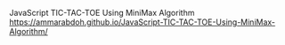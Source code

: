 JavaScript TIC-TAC-TOE Using MiniMax Algorithm
https://ammarabdoh.github.io/JavaScript-TIC-TAC-TOE-Using-MiniMax-Algorithm/
